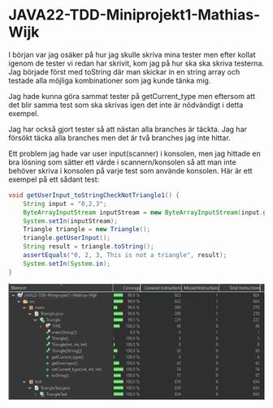 # JAVA22-TDD-Miniprojekt1-Mathias-Wijk

I början var jag osäker på hur jag skulle skriva mina tester men efter kollat igenom de tester vi redan har skrivit, kom jag på hur ska ska skriva testerna. Jag började först med toString där man skickar in en string array och testade alla möjliga kombinationer som jag kunde tänka mig.
 
Jag hade kunna göra sammat tester på getCurrent_type men eftersom att det blir samma test som ska skrivas igen det inte är nödvändigt i detta exempel. 

Jag har också gjort tester så att nästan alla branches är täckta. Jag har försökt täcka alla branches men det är två branches jag inte hittar.

Ett problem jag hade var user input(scanner) i konsolen, men jag hittade en bra lösning som sätter ett värde i scannern/konsolen så att man inte behöver skriva i konsolen på varje test som använde konsolen.
Här är ett exempel på ett sådant test:
```java
void getUserInput_toStringCheckNotTriangle1() {
	String input = "0,2,3";
	ByteArrayInputStream inputStream = new ByteArrayInputStream(input.getBytes());
	System.setIn(inputStream);
	Triangle triangle = new Triangle();
	triangle.getUserInput();
	String result = triangle.toString();
	assertEquals("0, 2, 3, This is not a triangle", result);
	System.setIn(System.in);
}
```

![Screenshot](tddmp1.png)